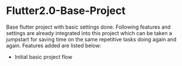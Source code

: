 # Flutter2.0-Base-Project
Base flutter project with basic settings done. Following features and settings are already integrated into this project which can be taken a jumpstart for saving time on the same repetitive tasks doing again and again. Features added are listed below:
- Initial basic project flow
